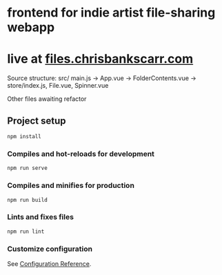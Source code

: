 # frontend for indie artist file-sharing webapp
# live at [files.chrisbankscarr.com](files.chrisbankscarr.com)

Source structure:
src/
main.js
->
App.vue
-> 
FolderContents.vue -> store/index.js, File.vue, Spinner.vue

Other files awaiting refactor

## Project setup
```
npm install
```

### Compiles and hot-reloads for development
```
npm run serve
```

### Compiles and minifies for production
```
npm run build
```

### Lints and fixes files
```
npm run lint
```

### Customize configuration
See [Configuration Reference](https://cli.vuejs.org/config/).
